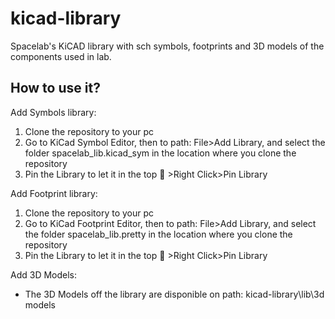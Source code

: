 # kicad-library

Spacelab's KiCAD library with sch symbols, footprints and 3D models of the components used in lab. 


## How to use it?

Add Symbols library: 
1. Clone the repository to your pc
2. Go to KiCad Symbol Editor, then to path: File>Add Library, and select the folder spacelab_lib.kicad_sym in the location where you clone the repository 
3. Pin the Library to let it in the top 🙂 >Right Click>Pin Library 

Add Footprint library: 
1. Clone the repository to your pc 
2. Go to KiCad Footprint Editor, then to path: File>Add Library, and select the folder spacelab_lib.pretty in the location where you clone the repository 
3. Pin the Library to let it in the top 🙂 >Right Click>Pin Library 

Add 3D Models: 
* The 3D Models off the library are disponible on path: kicad-library\lib\3d models

